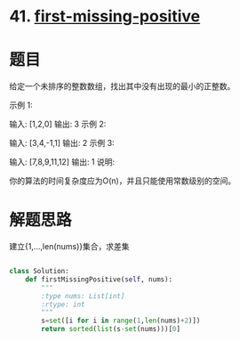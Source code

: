 # 41. [first-missing-positive](https://leetcode-cn.com/problems/first-missing-positive/description/)

# 题目
给定一个未排序的整数数组，找出其中没有出现的最小的正整数。

示例 1:

输入: [1,2,0]
输出: 3
示例 2:

输入: [3,4,-1,1]
输出: 2
示例 3:

输入: [7,8,9,11,12]
输出: 1
说明:

你的算法的时间复杂度应为O(n)，并且只能使用常数级别的空间。

# 解题思路
建立{1,...,len(nums)}集合，求差集

```python

class Solution:
    def firstMissingPositive(self, nums):
        """
        :type nums: List[int]
        :rtype: int
        """
        s=set([i for i in range(1,len(nums)+2)])
        return sorted(list(s-set(nums)))[0]
		
```